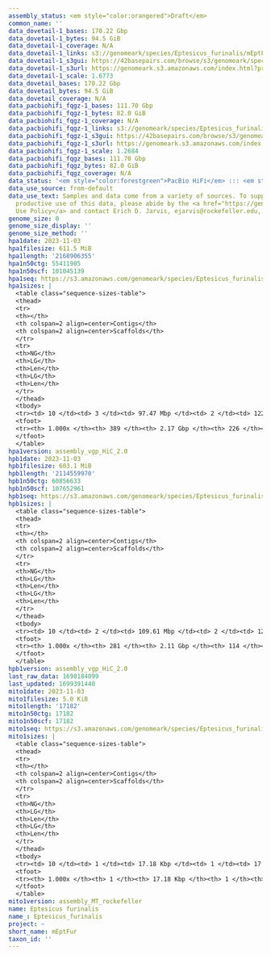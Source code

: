 ```yaml
---
assembly_status: <em style="color:orangered">Draft</em>
common_name: ''
data_dovetail-1_bases: 170.22 Gbp
data_dovetail-1_bytes: 94.5 GiB
data_dovetail-1_coverage: N/A
data_dovetail-1_links: s3://genomeark/species/Eptesicus_furinalis/mEptFur1/genomic_data/dovetail/<br>
data_dovetail-1_s3gui: https://42basepairs.com/browse/s3/genomeark/species/Eptesicus_furinalis/mEptFur1/genomic_data/dovetail/
data_dovetail-1_s3url: https://genomeark.s3.amazonaws.com/index.html?prefix=species/Eptesicus_furinalis/mEptFur1/genomic_data/dovetail/
data_dovetail-1_scale: 1.6773
data_dovetail_bases: 170.22 Gbp
data_dovetail_bytes: 94.5 GiB
data_dovetail_coverage: N/A
data_pacbiohifi_fqgz-1_bases: 111.70 Gbp
data_pacbiohifi_fqgz-1_bytes: 82.0 GiB
data_pacbiohifi_fqgz-1_coverage: N/A
data_pacbiohifi_fqgz-1_links: s3://genomeark/species/Eptesicus_furinalis/mEptFur1/genomic_data/pacbio_hifi/<br>
data_pacbiohifi_fqgz-1_s3gui: https://42basepairs.com/browse/s3/genomeark/species/Eptesicus_furinalis/mEptFur1/genomic_data/pacbio_hifi/
data_pacbiohifi_fqgz-1_s3url: https://genomeark.s3.amazonaws.com/index.html?prefix=species/Eptesicus_furinalis/mEptFur1/genomic_data/pacbio_hifi/
data_pacbiohifi_fqgz-1_scale: 1.2684
data_pacbiohifi_fqgz_bases: 111.70 Gbp
data_pacbiohifi_fqgz_bytes: 82.0 GiB
data_pacbiohifi_fqgz_coverage: N/A
data_status: '<em style="color:forestgreen">PacBio HiFi</em> ::: <em style="color:forestgreen">Dovetail</em>'
data_use_source: from-default
data_use_text: Samples and data come from a variety of sources. To support fair and
  productive use of this data, please abide by the <a href="https://genome10k.soe.ucsc.edu/data-use-policies/">Data
  Use Policy</a> and contact Erich D. Jarvis, ejarvis@rockefeller.edu, with any questions.
genome_size: 0
genome_size_display: ''
genome_size_method: ''
hpa1date: 2023-11-03
hpa1filesize: 611.5 MiB
hpa1length: '2168906355'
hpa1n50ctg: 55411905
hpa1n50scf: 101045139
hpa1seq: https://s3.amazonaws.com/genomeark/species/Eptesicus_furinalis/mEptFur1/assembly_vgp_HiC_2.0/mEptFur1.HiC.hap1.20231103.fasta.gz
hpa1sizes: |
  <table class="sequence-sizes-table">
  <thead>
  <tr>
  <th></th>
  <th colspan=2 align=center>Contigs</th>
  <th colspan=2 align=center>Scaffolds</th>
  </tr>
  <tr>
  <th>NG</th>
  <th>LG</th>
  <th>Len</th>
  <th>LG</th>
  <th>Len</th>
  </tr>
  </thead>
  <tbody>
  <tr><td> 10 </td><td> 3 </td><td> 97.47 Mbp </td><td> 2 </td><td> 122.76 Mbp </td></tr><tr><td> 20 </td><td> 5 </td><td> 88.20 Mbp </td><td> 4 </td><td> 117.86 Mbp </td></tr><tr><td> 30 </td><td> 7 </td><td> 81.44 Mbp </td><td> 6 </td><td> 113.03 Mbp </td></tr><tr><td> 40 </td><td> 11 </td><td> 59.60 Mbp </td><td> 8 </td><td> 109.97 Mbp </td></tr><tr style="background-color:#cccccc;"><td> 50 </td><td> 14 </td><td style="background-color:#88ff88;"> 55.41 Mbp </td><td> 10 </td><td style="background-color:#88ff88;"> 101.05 Mbp </td></tr><tr><td> 60 </td><td> 19 </td><td> 47.62 Mbp </td><td> 12 </td><td> 97.91 Mbp </td></tr><tr><td> 70 </td><td> 24 </td><td> 37.41 Mbp </td><td> 14 </td><td> 86.24 Mbp </td></tr><tr><td> 80 </td><td> 30 </td><td> 24.70 Mbp </td><td> 17 </td><td> 62.93 Mbp </td></tr><tr><td> 90 </td><td> 51 </td><td> 4.91 Mbp </td><td> 21 </td><td> 48.29 Mbp </td></tr><tr><td> 100 </td><td> 389 </td><td> 13.70 Kbp </td><td> 226 </td><td> 13.70 Kbp </td></tr></tbody>
  <tfoot>
  <tr><th> 1.000x </th><th> 389 </th><th> 2.17 Gbp </th><th> 226 </th><th> 2.17 Gbp </th></tr>
  </tfoot>
  </table>
hpa1version: assembly_vgp_HiC_2.0
hpb1date: 2023-11-03
hpb1filesize: 603.1 MiB
hpb1length: '2114559970'
hpb1n50ctg: 60856633
hpb1n50scf: 107652961
hpb1seq: https://s3.amazonaws.com/genomeark/species/Eptesicus_furinalis/mEptFur1/assembly_vgp_HiC_2.0/mEptFur1.HiC.hap2.20231103.fasta.gz
hpb1sizes: |
  <table class="sequence-sizes-table">
  <thead>
  <tr>
  <th></th>
  <th colspan=2 align=center>Contigs</th>
  <th colspan=2 align=center>Scaffolds</th>
  </tr>
  <tr>
  <th>NG</th>
  <th>LG</th>
  <th>Len</th>
  <th>LG</th>
  <th>Len</th>
  </tr>
  </thead>
  <tbody>
  <tr><td> 10 </td><td> 2 </td><td> 109.61 Mbp </td><td> 2 </td><td> 122.29 Mbp </td></tr><tr><td> 20 </td><td> 5 </td><td> 91.22 Mbp </td><td> 4 </td><td> 117.19 Mbp </td></tr><tr><td> 30 </td><td> 7 </td><td> 85.61 Mbp </td><td> 6 </td><td> 113.04 Mbp </td></tr><tr><td> 40 </td><td> 10 </td><td> 70.64 Mbp </td><td> 8 </td><td> 108.42 Mbp </td></tr><tr style="background-color:#cccccc;"><td> 50 </td><td> 13 </td><td style="background-color:#88ff88;"> 60.86 Mbp </td><td> 9 </td><td style="background-color:#88ff88;"> 107.65 Mbp </td></tr><tr><td> 60 </td><td> 16 </td><td> 55.54 Mbp </td><td> 12 </td><td> 96.10 Mbp </td></tr><tr><td> 70 </td><td> 21 </td><td> 35.78 Mbp </td><td> 14 </td><td> 85.44 Mbp </td></tr><tr><td> 80 </td><td> 29 </td><td> 20.27 Mbp </td><td> 17 </td><td> 62.93 Mbp </td></tr><tr><td> 90 </td><td> 47 </td><td> 6.20 Mbp </td><td> 20 </td><td> 54.28 Mbp </td></tr><tr><td> 100 </td><td> 281 </td><td> 14.88 Kbp </td><td> 114 </td><td> 14.88 Kbp </td></tr></tbody>
  <tfoot>
  <tr><th> 1.000x </th><th> 281 </th><th> 2.11 Gbp </th><th> 114 </th><th> 2.11 Gbp </th></tr>
  </tfoot>
  </table>
hpb1version: assembly_vgp_HiC_2.0
last_raw_data: 1698184099
last_updated: 1699391440
mito1date: 2023-11-03
mito1filesize: 5.0 KiB
mito1length: '17182'
mito1n50ctg: 17182
mito1n50scf: 17182
mito1seq: https://s3.amazonaws.com/genomeark/species/Eptesicus_furinalis/mEptFur1/assembly_MT_rockefeller/mEptFur1.MT.20231103.fasta.gz
mito1sizes: |
  <table class="sequence-sizes-table">
  <thead>
  <tr>
  <th></th>
  <th colspan=2 align=center>Contigs</th>
  <th colspan=2 align=center>Scaffolds</th>
  </tr>
  <tr>
  <th>NG</th>
  <th>LG</th>
  <th>Len</th>
  <th>LG</th>
  <th>Len</th>
  </tr>
  </thead>
  <tbody>
  <tr><td> 10 </td><td> 1 </td><td> 17.18 Kbp </td><td> 1 </td><td> 17.18 Kbp </td></tr><tr><td> 20 </td><td> 1 </td><td> 17.18 Kbp </td><td> 1 </td><td> 17.18 Kbp </td></tr><tr><td> 30 </td><td> 1 </td><td> 17.18 Kbp </td><td> 1 </td><td> 17.18 Kbp </td></tr><tr><td> 40 </td><td> 1 </td><td> 17.18 Kbp </td><td> 1 </td><td> 17.18 Kbp </td></tr><tr style="background-color:#cccccc;"><td> 50 </td><td> 1 </td><td style="background-color:#ff8888;"> 17.18 Kbp </td><td> 1 </td><td style="background-color:#ff8888;"> 17.18 Kbp </td></tr><tr><td> 60 </td><td> 1 </td><td> 17.18 Kbp </td><td> 1 </td><td> 17.18 Kbp </td></tr><tr><td> 70 </td><td> 1 </td><td> 17.18 Kbp </td><td> 1 </td><td> 17.18 Kbp </td></tr><tr><td> 80 </td><td> 1 </td><td> 17.18 Kbp </td><td> 1 </td><td> 17.18 Kbp </td></tr><tr><td> 90 </td><td> 1 </td><td> 17.18 Kbp </td><td> 1 </td><td> 17.18 Kbp </td></tr><tr><td> 100 </td><td> 1 </td><td> 17.18 Kbp </td><td> 1 </td><td> 17.18 Kbp </td></tr></tbody>
  <tfoot>
  <tr><th> 1.000x </th><th> 1 </th><th> 17.18 Kbp </th><th> 1 </th><th> 17.18 Kbp </th></tr>
  </tfoot>
  </table>
mito1version: assembly_MT_rockefeller
name: Eptesicus furinalis
name_: Eptesicus_furinalis
project: ~
short_name: mEptFur
taxon_id: ''
---
```

